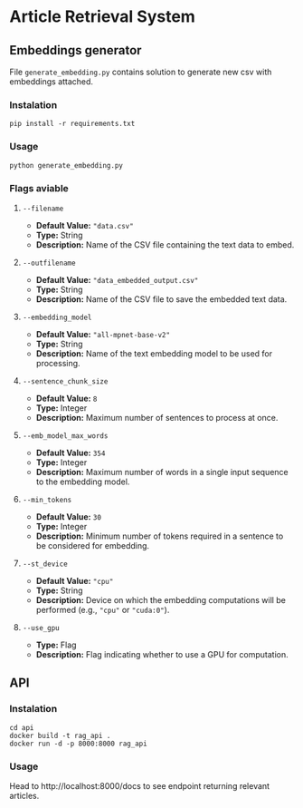 # Article Retrieval System


## Embeddings generator
File `generate_embedding.py` contains solution to generate new csv with embeddings attached. 

### Instalation
	pip install -r requirements.txt
	

### Usage 
	python generate_embedding.py
	
###  Flags aviable

1. `--filename`
   - **Default Value:** `"data.csv"`
   - **Type:** String
   - **Description:** Name of the CSV file containing the text data to embed.

2. `--outfilename`
   - **Default Value:** `"data_embedded_output.csv"`
   - **Type:** String
   - **Description:** Name of the CSV file to save the embedded text data.

3. `--embedding_model`
   - **Default Value:** `"all-mpnet-base-v2"`
   - **Type:** String
   - **Description:** Name of the text embedding model to be used for processing.

4. `--sentence_chunk_size`
   - **Default Value:** `8`
   - **Type:** Integer
   - **Description:** Maximum number of sentences to process at once.

5. `--emb_model_max_words`
   - **Default Value:** `354`
   - **Type:** Integer
   - **Description:** Maximum number of words in a single input sequence to the embedding model.

6. `--min_tokens`
   - **Default Value:** `30`
   - **Type:** Integer
   - **Description:** Minimum number of tokens required in a sentence to be considered for embedding.

7. `--st_device`
   - **Default Value:** `"cpu"`
   - **Type:** String
   - **Description:** Device on which the embedding computations will be performed (e.g., `"cpu"` or `"cuda:0"`).

8. `--use_gpu`
   - **Type:** Flag
   - **Description:** Flag indicating whether to use a GPU for computation.

## API 

### Instalation
	cd api
	docker build -t rag_api .
	docker run -d -p 8000:8000 rag_api
### Usage
Head to http://localhost:8000/docs to see endpoint returning relevant articles.